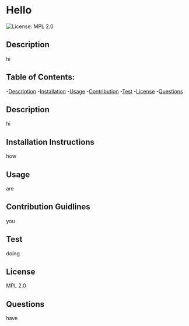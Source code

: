 # Hello

![License: MPL 2.0](https://img.shields.io/badge/License-MPL%202.0-blue.svg)


## Description
hi

## Table of Contents:
-[Description](#description)
-[Installation](#installation)
-[Usage](#usage)
-[Contribution](#contribution)
-[Test](#test)
-[License](#license)
-[Questions](#questions)

## Description
hi

## Installation Instructions
how

## Usage
are 

## Contribution Guidlines
you

## Test
doing

## License
MPL 2.0

## Questions
have 

